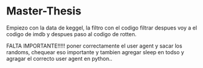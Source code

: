 # Master-Thesis

Empiezo con la data de keggel, la filtro con el codigo filtrar despues voy a el codigo de imdb y despues paso al codigo de rotten.

FALTA IMPORTANTE!!!!!
poner correctamente el user agent y sacar los randoms, chequear eso importante y tambien agregar sleep en todso y agragar el correcto user agent en python..
